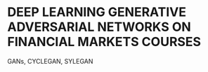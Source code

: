 # DEEP LEARNING GENERATIVE ADVERSARIAL NETWORKS ON FINANCIAL MARKETS COURSES
GANs, CYCLEGAN, SYLEGAN


